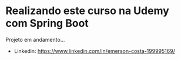 # Realizando este curso na Udemy com Spring Boot

Projeto em andamento...

* Linkedin: https://www.linkedin.com/in/emerson-costa-199995169/
